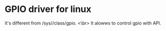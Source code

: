 # GPIO driver for linux
It's different from /sys//class/gpio. <\br>
It alowws to control gpio with API.
